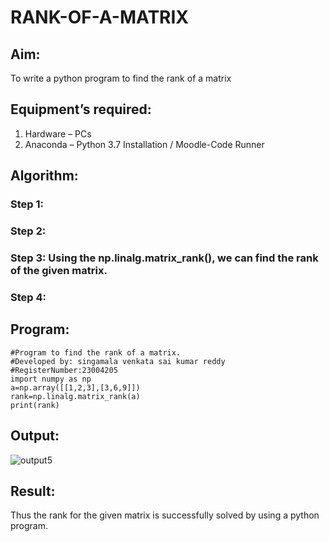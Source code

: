 # RANK-OF-A-MATRIX
## Aim:
To write a python program to find the rank of a matrix
## Equipment’s required:
1. 	Hardware – PCs
2. 	Anaconda – Python 3.7 Installation / Moodle-Code Runner
## Algorithm:
### Step 1: 
### Step 2: 
### Step 3: Using the np.linalg.matrix_rank(), we can find the rank of the given matrix.
### Step 4: 
## Program:
```
#Program to find the rank of a matrix.
#Developed by: singamala venkata sai kumar reddy
#RegisterNumber:23004205
import numpy as np
a=np.array([[1,2,3],[3,6,9]])
rank=np.linalg.matrix_rank(a)
print(rank)
```
## Output:
![output5](https://github.com/23004205/RANK-OF-A-MATRIX/assets/138971114/baa7267f-174d-47d8-90b7-7185af178ad0)

## Result:
Thus the rank for the given matrix is successfully solved by  using a python program.

